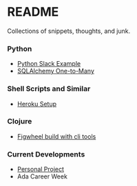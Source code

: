 # README

Collections of snippets, thoughts, and junk. 
### Python

* [Python Slack Example](Python/slack-api.md)
* [SQLAlchemy One-to-Many](Python/sqlalchemy-one-to-many.md)

### Shell Scripts and Similar

* [Heroku Setup](Shell/heroku.md)

### Clojure

* [Figwheel build with cli tools](Clojure/figwheel-cli-tools-setup.md)

### Current Developments

* [Personal Project](Software_Design_Notes/2022-11-18-markdown-and-resume-ontology.md)
* Ada Career Week
